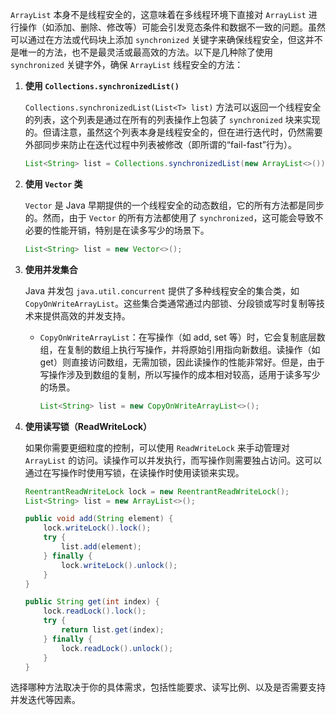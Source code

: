 `ArrayList` 本身不是线程安全的，这意味着在多线程环境下直接对 `ArrayList` 进行操作（如添加、删除、修改等）可能会引发竞态条件和数据不一致的问题。虽然可以通过在方法或代码块上添加 `synchronized` 关键字来确保线程安全，但这并不是唯一的方法，也不是最灵活或最高效的方法。以下是几种除了使用 `synchronized` 关键字外，确保 `ArrayList` 线程安全的方法：

1. **使用 `Collections.synchronizedList()`**

   `Collections.synchronizedList(List<T> list)` 方法可以返回一个线程安全的列表，这个列表是通过在所有的列表操作上包装了 `synchronized` 块来实现的。但请注意，虽然这个列表本身是线程安全的，但在进行迭代时，仍然需要外部同步来防止在迭代过程中列表被修改（即所谓的“fail-fast”行为）。

   ```java
   List<String> list = Collections.synchronizedList(new ArrayList<>());
   ```

2. **使用 `Vector` 类**

   `Vector` 是 Java 早期提供的一个线程安全的动态数组，它的所有方法都是同步的。然而，由于 `Vector` 的所有方法都使用了 `synchronized`，这可能会导致不必要的性能开销，特别是在读多写少的场景下。

   ```java
   List<String> list = new Vector<>();
   ```

3. **使用并发集合**

   Java 并发包 `java.util.concurrent` 提供了多种线程安全的集合类，如 `CopyOnWriteArrayList`。这些集合类通常通过内部锁、分段锁或写时复制等技术来提供高效的并发支持。

    - `CopyOnWriteArrayList`：在写操作（如 add, set 等）时，它会复制底层数组，在复制的数组上执行写操作，并将原始引用指向新数组。读操作（如 get）则直接访问数组，无需加锁，因此读操作的性能非常好。但是，由于写操作涉及到数组的复制，所以写操作的成本相对较高，适用于读多写少的场景。

      ```java
      List<String> list = new CopyOnWriteArrayList<>();
      ```

4. **使用读写锁（ReadWriteLock）**

   如果你需要更细粒度的控制，可以使用 `ReadWriteLock` 来手动管理对 `ArrayList` 的访问。读操作可以并发执行，而写操作则需要独占访问。这可以通过在写操作时使用写锁，在读操作时使用读锁来实现。

   ```java
   ReentrantReadWriteLock lock = new ReentrantReadWriteLock();
   List<String> list = new ArrayList<>();

   public void add(String element) {
       lock.writeLock().lock();
       try {
           list.add(element);
       } finally {
           lock.writeLock().unlock();
       }
   }

   public String get(int index) {
       lock.readLock().lock();
       try {
           return list.get(index);
       } finally {
           lock.readLock().unlock();
       }
   }
   ```

选择哪种方法取决于你的具体需求，包括性能要求、读写比例、以及是否需要支持并发迭代等因素。